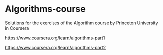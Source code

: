 # Algorithms-course
Solutions for the exercises of the Algorithm course by Princeton University in Coursera

https://www.coursera.org/learn/algorithms-part1

https://www.coursera.org/learn/algorithms-part2
